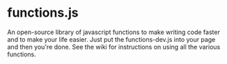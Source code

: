 functions.js
============

An open-source library of javascript functions to make writing code faster and to make your life easier. Just put the functions-dev.js into your page and then you're done. See the wiki for instructions on using all the various functions.
